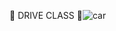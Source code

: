🚀 DRIVE CLASS 🚀![car](https://user-images.githubusercontent.com/125342474/220926740-9eb85e3f-90ef-4d11-95be-16c12868b7c3.svg)
